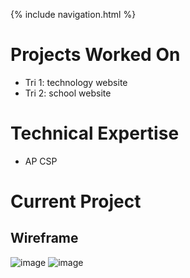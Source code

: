 {% include navigation.html %}

# Projects Worked On
* Tri 1: technology website
* Tri 2: school website

# Technical Expertise
* AP CSP

# Current Project
## Wireframe
![image](https://user-images.githubusercontent.com/89221238/157950756-34b3a1a0-edb9-4ca9-8305-ad2c6826b083.png)
![image](https://user-images.githubusercontent.com/89221238/157950909-c448df25-24e4-4b4a-aeaf-548d7cbbf3cd.png)
